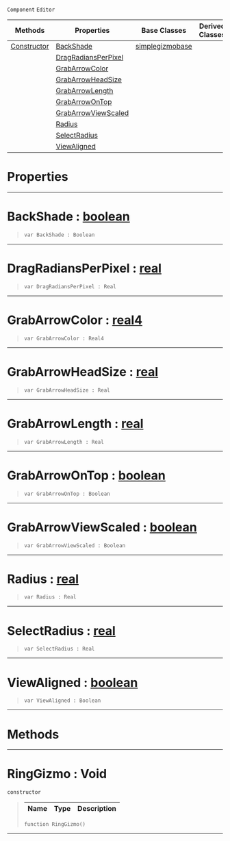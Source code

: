  `Component` `Editor`



|Methods|Properties|Base Classes|Derived Classes|
|---|---|---|---|
|[ Constructor](https://plasmaengine.github.io/PlasmaDocs/Plasma1/C++/code_reference/class_reference/ringgizmo.markdown#ringgizmo-void)|[ BackShade](https://plasmaengine.github.io/PlasmaDocs/Plasma1/C++/code_reference/class_reference/ringgizmo.markdown#backshade-plasma-engine-do)|[simplegizmobase](https://plasmaengine.github.io/PlasmaDocs/Plasma1/C++/code_reference/class_reference/simplegizmobase.markdown)| |
| |[ DragRadiansPerPixel](https://plasmaengine.github.io/PlasmaDocs/Plasma1/C++/code_reference/class_reference/ringgizmo.markdown#dragradiansperpixel-plasma)| | |
| |[ GrabArrowColor](https://plasmaengine.github.io/PlasmaDocs/Plasma1/C++/code_reference/class_reference/ringgizmo.markdown#grabarrowcolor-plasma-engi)| | |
| |[ GrabArrowHeadSize](https://plasmaengine.github.io/PlasmaDocs/Plasma1/C++/code_reference/class_reference/ringgizmo.markdown#grabarrowheadsize-plasma-e)| | |
| |[ GrabArrowLength](https://plasmaengine.github.io/PlasmaDocs/Plasma1/C++/code_reference/class_reference/ringgizmo.markdown#grabarrowlength-plasma-eng)| | |
| |[ GrabArrowOnTop](https://plasmaengine.github.io/PlasmaDocs/Plasma1/C++/code_reference/class_reference/ringgizmo.markdown#grabarrowontop-plasma-engi)| | |
| |[ GrabArrowViewScaled](https://plasmaengine.github.io/PlasmaDocs/Plasma1/C++/code_reference/class_reference/ringgizmo.markdown#grabarrowviewscaled-plasma)| | |
| |[ Radius](https://plasmaengine.github.io/PlasmaDocs/Plasma1/C++/code_reference/class_reference/ringgizmo.markdown#radius-plasma-engine-docum)| | |
| |[ SelectRadius](https://plasmaengine.github.io/PlasmaDocs/Plasma1/C++/code_reference/class_reference/ringgizmo.markdown#selectradius-plasma-engine)| | |
| |[ ViewAligned](https://plasmaengine.github.io/PlasmaDocs/Plasma1/C++/code_reference/class_reference/ringgizmo.markdown#viewaligned-plasma-engine)| | |


 #  Properties


---  
 #  BackShade : [boolean](https://plasmaengine.github.io/PlasmaDocs/Plasma1/C++/code_reference/lightning_base_types/boolean.markdown)

> 
> ``` lang=cpp, name=Lightning
> var BackShade : Boolean


---  
 #  DragRadiansPerPixel : [real](https://plasmaengine.github.io/PlasmaDocs/Plasma1/C++/code_reference/lightning_base_types/real.markdown)

> 
> ``` lang=cpp, name=Lightning
> var DragRadiansPerPixel : Real


---  
 #  GrabArrowColor : [real4](https://plasmaengine.github.io/PlasmaDocs/Plasma1/C++/code_reference/lightning_base_types/real4.markdown)

> 
> ``` lang=cpp, name=Lightning
> var GrabArrowColor : Real4


---  
 #  GrabArrowHeadSize : [real](https://plasmaengine.github.io/PlasmaDocs/Plasma1/C++/code_reference/lightning_base_types/real.markdown)

> 
> ``` lang=cpp, name=Lightning
> var GrabArrowHeadSize : Real


---  
 #  GrabArrowLength : [real](https://plasmaengine.github.io/PlasmaDocs/Plasma1/C++/code_reference/lightning_base_types/real.markdown)

> 
> ``` lang=cpp, name=Lightning
> var GrabArrowLength : Real


---  
 #  GrabArrowOnTop : [boolean](https://plasmaengine.github.io/PlasmaDocs/Plasma1/C++/code_reference/lightning_base_types/boolean.markdown)

> 
> ``` lang=cpp, name=Lightning
> var GrabArrowOnTop : Boolean


---  
 #  GrabArrowViewScaled : [boolean](https://plasmaengine.github.io/PlasmaDocs/Plasma1/C++/code_reference/lightning_base_types/boolean.markdown)

> 
> ``` lang=cpp, name=Lightning
> var GrabArrowViewScaled : Boolean


---  
 #  Radius : [real](https://plasmaengine.github.io/PlasmaDocs/Plasma1/C++/code_reference/lightning_base_types/real.markdown)

> 
> ``` lang=cpp, name=Lightning
> var Radius : Real


---  
 #  SelectRadius : [real](https://plasmaengine.github.io/PlasmaDocs/Plasma1/C++/code_reference/lightning_base_types/real.markdown)

> 
> ``` lang=cpp, name=Lightning
> var SelectRadius : Real


---  
 #  ViewAligned : [boolean](https://plasmaengine.github.io/PlasmaDocs/Plasma1/C++/code_reference/lightning_base_types/boolean.markdown)

> 
> ``` lang=cpp, name=Lightning
> var ViewAligned : Boolean


---  
 #  Methods


---  
 #  RingGizmo : Void

 `constructor`

> 
> |Name|Type|Description|
> |---|---|---|
> ``` lang=cpp, name=Lightning
> function RingGizmo()
> ``` 


---  
 

 